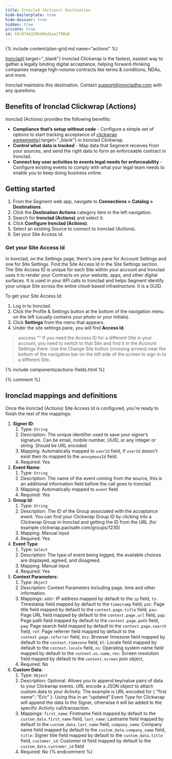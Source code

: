 ```yaml
---
title: Ironclad (Actions) Destination
hide-boilerplate: true
hide-dossier: true
hidden: true
private: true
id: 63c874d328bd6bd1aa1f90a0 
---
```



{% include content/plan-grid.md name="actions" %}

[Ironclad](https://ironcladapp.com/product/clickwrap/){:target="_blank"} Ironclad Clickwrap is the fastest, easiest way to gather a legally binding digital acceptance, helping forward-thinking companies manage high-volume contracts like terms & conditions, NDAs, and more. 

Ironclad maintains this destination. Contact [support@ironcladhq.com](mailto:support@ironcladhq.com) with any questions.

## Benefits of Ironclad Clickwrap (Actions)

Ironclad (Actions) provides the following benefits:

- **Compliance that’s setup without code** - Configure a simple set of options to start tracking acceptance of [clickwrap agreements](https://ironcladapp.com/product/clickwrap/){:target="_blank"} in Ironclad Clickwrap. 
- **Control what data is tracked** - Map data that Segment receives from your sources, and send the right data to form an enforceable contract in Ironclad.
- **Connect key user activities to events legal needs for enforceability** - Configure existing events to comply with what your legal team needs to enable you to keep doing business online.


## Getting started

1. From the Segment web app, navigate to **Connections > Catalog > Destinations**.
2. Click the **Destination Actions** category item in the left navigation.
3. Search for **Ironclad (Actions)** and select it.
4. Click **Configure Ironclad (Actions)**.
5. Select an existing Source to connect to Ironclad (Actions).
6. Set your Site Access Id. 


### Get your Site Access Id
In Ironclad, on the Settings page, there's one pane for Account Settings and one for Site Settings. Find the Site Access Id in the Site Settings section. The Site Access ID is unique for each Site within your account and Ironclad uses it to render your Contracts on your website, apps, and other digital surfaces. It is used in your API calls to Ironclad and helps Segment identify your unique Site across the entire cloud-based infrastructure. It is a GUID.


To get your Site Access Id:
1. Log in to Ironclad.
2. Click the Profile & Settings button at the bottom of the navigation menu on the left (usually contains your photo or your initials).
3. Click **Settings** from the menu that appears. 
4. Under the site settings pane, you will find **Access Id**.

> success ""
> If you need the Access ID for a different Site in your account, you need to switch to that Site and find it in the Account Settings there. Use the Change Site button (crossing arrows) near the bottom of the navigation bar on the left side of the screen to sign in to a different Site.

{% include components/actions-fields.html %}




{% comment %}
## Ironclad mappings and definitions

Once the Ironclad (Actions) Site Access Id is configured, you're ready to finish the rest of the mappings:

1. **Signer ID**:
    1. Type: `String`
    2. Description: The unique identifier used to save your signer’s signature. Can be email, mobile number, UUID, or any integer or string. Should be URL encoded
    3. Mapping: Automatically mapped to `userId` field, if `userId` doesn't exist then its mapped to the `anonymousId` field.
    4. Required: Yes
2. **Event Name**:
    1. Type: `String`
    2. Description: The name of the event coming from the source, this is an additional information field before the call goes to Ironclad
    3. Mapping: Automatically mapped to `event` field
    4. Required: Yes
3. **Group Id**:
    1. Type: `String`
    2. Description: The ID of the Group associated with the acceptance event. You can find your Clickwrap Group ID by clicking into a Clickwrap Group in Ironclad and getting the ID from the URL (for example clickwrap.pactsafe.com/groups/1235)
    3. Mapping: Manual input
    4. Required: Yes
3. **Event Type**:
    1. Type: `Select`
    2. Description: The type of event being logged, the available choices are displayed, agreed, and disagreed.
    3. Mapping: Manual input
    4. Required: Yes
4. **Context Parameters**:
    1. Type: `Object`
    2. Description: Context Parameters including page, time and other information.
    3. Mappings: 
        `addr`: IP address mapped by default to the `ip` field,
        `ts`: Timestamp field mapped by default to the `timestamp` field,
        `pat`: Page title field mapped by default to the `context.page.title` field,
        `pau`: Page URL field mapped by default to the `context.page.url` field,
        `pap`: Page path field mapped by default to the `context.page.path` field,
        `paq`: Page search field mapped by default to the `context.page.search` field,
        `ref`: Page referrer field mapped by default to the `context.page.referrer` field,
        `btz`: Browser timezone field mapped by default to the `context.timezone` field,
        `bl`: Locale field mapped by default to the `context.locale` field,
        `os`: Operating system name field mapped by default to the `context.os.name`,
        `res`: Screen resolution field mapped by default to the `context.screen` json object,
    4. Required: No
4. **Custom Data**:
    1. Type: `Object`
    2. Description: Optional. Allows you to append key/value pairs of data to your Clickwrap events. URL encode a JSON object to attach custom data to your Activity. The example is URL encoded for { "first name": "Eric" }. Using this in an “updated” Event Type for Clickwrap will append the data to the Signer, otherwise it will be added to the specific Activity call/transaction.
    3. Mappings: 
        `first_name`: Firstname field mapped by default to the `custom_data.first_name` field,
        `last_name`: Lastname field mapped by default to the `custom_data.last_name` field,
        `company_name`: Company name field mapped by default to the `custom_data.company_name` field,
        `title`: Signer title field mapped by default to the `custom_data.title` field,
        `customer_id`: Customer id field mapped by default to the `custom_data.customer_id` field
    4. Required: No
{% endcomment %}
